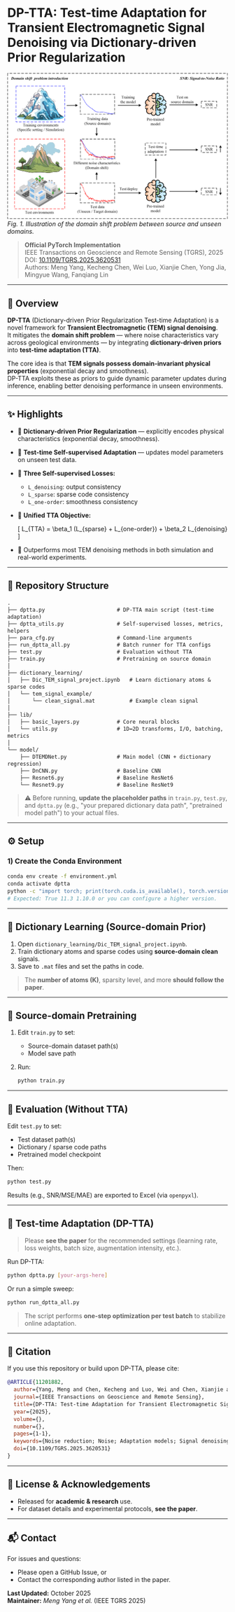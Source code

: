 # DP-TTA: Test-time Adaptation for Transient Electromagnetic Signal Denoising via Dictionary-driven Prior Regularization

![Domain shift problem introduction](domain-shift.png)  
*Fig. 1. Illustration of the domain shift problem between source and unseen domains.*

> **Official PyTorch Implementation**  
> IEEE Transactions on Geoscience and Remote Sensing (TGRS), 2025  
> DOI: [10.1109/TGRS.2025.3620531](https://doi.org/10.1109/TGRS.2025.3620531)  
> Authors: Meng Yang, Kecheng Chen, Wei Luo, Xianjie Chen, Yong Jia, Mingyue Wang, Fanqiang Lin  

---

## 🧠 Overview

**DP-TTA** (Dictionary-driven Prior Regularization Test-time Adaptation) is a novel framework for **Transient Electromagnetic (TEM) signal denoising**.  
It mitigates the **domain shift problem** — where noise characteristics vary across geological environments — by integrating **dictionary-driven priors** into **test-time adaptation (TTA)**.  

The core idea is that **TEM signals possess domain-invariant physical properties** (exponential decay and smoothness).  
DP-TTA exploits these as priors to guide dynamic parameter updates during inference, enabling better denoising performance in unseen environments.

---

## ✨ Highlights

- 🔹 **Dictionary-driven Prior Regularization** — explicitly encodes physical characteristics (exponential decay, smoothness).
- 🔹 **Test-time Self-supervised Adaptation** — updates model parameters on unseen test data.
- 🔹 **Three Self-supervised Losses:**
  - `L_denoising`: output consistency  
  - `L_sparse`: sparse code consistency  
  - `L_one-order`: smoothness consistency  
- 🔹 **Unified TTA Objective:**

  \[
  L_{TTA} = \beta_1 (L_{sparse} + L_{one-order}) + \beta_2 L_{denoising}
  \]

- 🔹 Outperforms most TEM denoising methods in both simulation and real-world experiments.

---

## 📁 Repository Structure

```text
.
├── dptta.py                       # DP-TTA main script (test-time adaptation)
├── dptta_utils.py                 # Self-supervised losses, metrics, helpers
├── para_cfg.py                    # Command-line arguments
├── run_dptta_all.py               # Batch runner for TTA configs
├── test.py                        # Evaluation without TTA
├── train.py                       # Pretraining on source domain
│
├── dictionary_learning/
│   ├── Dic_TEM_signal_project.ipynb   # Learn dictionary atoms & sparse codes
│   └── tem_signal_example/
│       └── clean_signal.mat           # Example clean signal
│
├── lib/
│   ├── basic_layers.py            # Core neural blocks
│   └── utils.py                   # 1D↔2D transforms, I/O, batching, metrics
│
└── model/
    ├── DTEMDNet.py                # Main model (CNN + dictionary regression)
    ├── DnCNN.py                   # Baseline CNN
    ├── Resnet6.py                 # Baseline ResNet6
    └── Resnet9.py                 # Baseline ResNet9
```

> ⚠️ Before running, **update the placeholder paths** in `train.py`, `test.py`, and `dptta.py` (e.g., "your prepared dictionary data path", "pretrained model path") to your actual files.

---

## ⚙️ Setup

### 1) Create the Conda Environment

```bash
conda env create -f environment.yml
conda activate dptta
python -c "import torch; print(torch.cuda.is_available(), torch.version.cuda, torch.__version__)"
# Expected: True 11.3 1.10.0 or you can configure a higher version.
```

---

## 🧩 Dictionary Learning (Source-domain Prior)

1. Open `dictionary_learning/Dic_TEM_signal_project.ipynb`.  
2. Train dictionary atoms and sparse codes using **source-domain clean** signals.  
3. Save to `.mat` files and set the paths in code.

> The **number of atoms (K)**, sparsity level, and more **should follow the paper**.

---

## 🧠 Source-domain Pretraining

1. Edit `train.py` to set:  
   - Source-domain dataset path(s)  
   - Model save path  

2. Run:

   ```bash
   python train.py
   ```

---

## 🧪 Evaluation (Without TTA)

Edit `test.py` to set:  
- Test dataset path(s)  
- Dictionary / sparse code paths  
- Pretrained model checkpoint  

Then:

```bash
python test.py
```

Results (e.g., SNR/MSE/MAE) are exported to Excel (via `openpyxl`).

---

## 🚀 Test-time Adaptation (DP-TTA)

> Please **see the paper** for the recommended settings (learning rate, loss weights, batch size, augmentation intensity, etc.).

Run DP-TTA:

```bash
python dptta.py [your-args-here]
```

Or run a simple sweep:

```bash
python run_dptta_all.py
```

> The script performs **one-step optimization per test batch** to stabilize online adaptation.

---

## 📘 Citation

If you use this repository or build upon DP-TTA, please cite:

```bibtex
@ARTICLE{11201882,
  author={Yang, Meng and Chen, Kecheng and Luo, Wei and Chen, Xianjie and Jia, Yong and Wang, Mingyue and Lin, Fanqiang},
  journal={IEEE Transactions on Geoscience and Remote Sensing}, 
  title={DP-TTA: Test-time Adaptation for Transient Electromagnetic Signal Denoising via Dictionary-driven Prior Regularization}, 
  year={2025},
  volume={},
  number={},
  pages={1-1},
  keywords={Noise reduction; Noise; Adaptation models; Signal denoising; Training; Mathematical models; Data models; Signal processing algorithms; Signal to noise ratio; Electromagnetics; Transient Electromagnetic Signals Denoising; Dictionary Learning; Test-time Adaptation; Deep Learning},
  doi={10.1109/TGRS.2025.3620531}
}
```

---

## 📜 License & Acknowledgements

- Released for **academic & research** use.  
- For dataset details and experimental protocols, **see the paper**.  

---

## 📬 Contact

For issues and questions:  
- Please open a GitHub Issue, or  
- Contact the corresponding author listed in the paper.

**Last Updated:** October 2025  
**Maintainer:** *Meng Yang et al.* (IEEE TGRS 2025)

